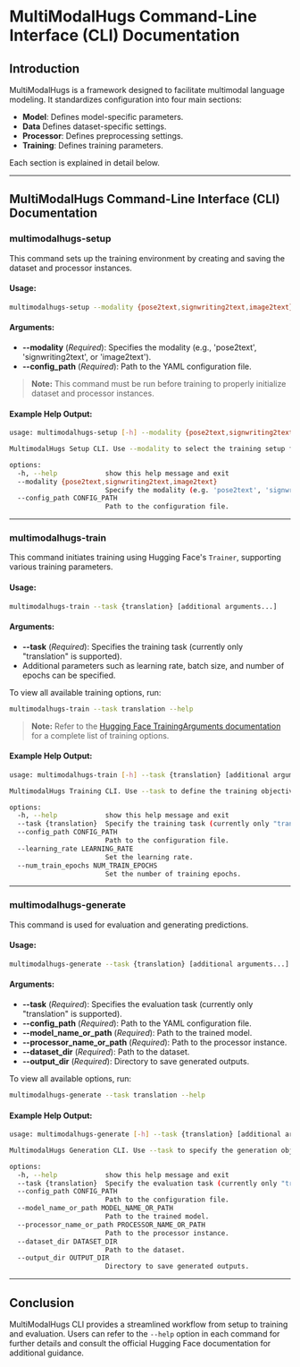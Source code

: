 # MultiModalHugs Command-Line Interface (CLI) Documentation

## Introduction

MultiModalHugs is a framework designed to facilitate multimodal language modeling. It standardizes configuration into four main sections:

- **Model**: Defines model-specific parameters.
- **Data** Defines dataset-specific settings.
- **Processor**: Defines preprocessing settings.
- **Training**: Defines training parameters.

Each section is explained in detail below.

---

## MultiModalHugs Command-Line Interface (CLI) Documentation

### multimodalhugs-setup

This command sets up the training environment by creating and saving the dataset and processor instances.

#### Usage:

```bash
multimodalhugs-setup --modality {pose2text,signwriting2text,image2text} --config_path CONFIG_PATH
```

#### Arguments:

- **--modality** (*Required*): Specifies the modality (e.g., 'pose2text', 'signwriting2text', or 'image2text').
- **--config_path** (*Required*): Path to the YAML configuration file.

> **Note:** This command must be run before training to properly initialize dataset and processor instances.

#### Example Help Output:

```bash
usage: multimodalhugs-setup [-h] --modality {pose2text,signwriting2text,image2text} --config_path CONFIG_PATH

MultimodalHugs Setup CLI. Use --modality to select the training setup for a given modality.

options:
  -h, --help            show this help message and exit
  --modality {pose2text,signwriting2text,image2text}
                        Specify the modality (e.g. 'pose2text', 'signwriting2text', or 'image2text').
  --config_path CONFIG_PATH
                        Path to the configuration file.
```

---

### multimodalhugs-train

This command initiates training using Hugging Face's `Trainer`, supporting various training parameters.

#### Usage:

```bash
multimodalhugs-train --task {translation} [additional arguments...]
```

#### Arguments:

- **--task** (*Required*): Specifies the training task (currently only "translation" is supported).
- Additional parameters such as learning rate, batch size, and number of epochs can be specified.

To view all available training options, run:

```bash
multimodalhugs-train --task translation --help
```

> **Note:** Refer to the [Hugging Face TrainingArguments documentation](https://huggingface.co/docs/transformers/v4.49.0/en/main_classes/trainer#transformers.TrainingArguments) for a complete list of training options.


#### Example Help Output:

```bash
usage: multimodalhugs-train [-h] --task {translation} [additional arguments...]

MultimodalHugs Training CLI. Use --task to define the training objective.

options:
  -h, --help            show this help message and exit
  --task {translation}  Specify the training task (currently only "translation" is supported).
  --config_path CONFIG_PATH
                        Path to the configuration file.
  --learning_rate LEARNING_RATE
                        Set the learning rate.
  --num_train_epochs NUM_TRAIN_EPOCHS
                        Set the number of training epochs.
```

---

### multimodalhugs-generate

This command is used for evaluation and generating predictions.

#### Usage:

```bash
multimodalhugs-generate --task {translation} [additional arguments...]
```

#### Arguments:

- **--task** (*Required*): Specifies the evaluation task (currently only "translation" is supported).
- **--config_path** (*Required*): Path to the YAML configuration file.
- **--model_name_or_path** (*Required*): Path to the trained model.
- **--processor_name_or_path** (*Required*): Path to the processor instance.
- **--dataset_dir** (*Required*): Path to the dataset.
- **--output_dir** (*Required*): Directory to save generated outputs.

To view all available options, run:

```bash
multimodalhugs-generate --task translation --help
```

#### Example Help Output:

```bash
usage: multimodalhugs-generate [-h] --task {translation} [additional arguments...]

MultimodalHugs Generation CLI. Use --task to specify the generation objective.

options:
  -h, --help            show this help message and exit
  --task {translation}  Specify the evaluation task (currently only "translation" is supported).
  --config_path CONFIG_PATH
                        Path to the configuration file.
  --model_name_or_path MODEL_NAME_OR_PATH
                        Path to the trained model.
  --processor_name_or_path PROCESSOR_NAME_OR_PATH
                        Path to the processor instance.
  --dataset_dir DATASET_DIR
                        Path to the dataset.
  --output_dir OUTPUT_DIR
                        Directory to save generated outputs.
```

---

## Conclusion

MultiModalHugs CLI provides a streamlined workflow from setup to training and evaluation. Users can refer to the `--help` option in each command for further details and consult the official Hugging Face documentation for additional guidance.

